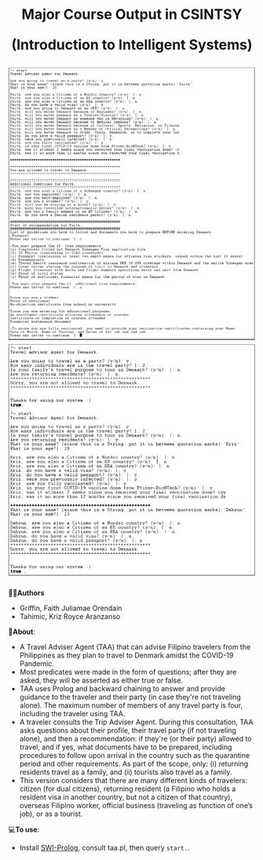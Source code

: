 <h1 align="center">
Major Course Output in CSINTSY

(Introduction to Intelligent Systems)

<img src="Other Deliverables/sample_convo_a.png" width="949px">
<img src="Other Deliverables/sample_convo_b.png"></h1>

✍🏽**Authors**
   - Griffin, Faith Juliamae Orendain
   - Tahimic, Kriz Royce Aranzanso
   
   
📝**About**:
   - A Travel Adviser Agent (TAA) that can advise Filipino travelers from the Philippines as they plan to travel to Denmark 
     amidst the COVID-19 Pandemic. 
   - Most predicates were made in the form of questions; after they are asked, they will be asserted as either true or false.
   - TAA uses Prolog and backward chaining to answer and provide guidance to the traveler and their
     party (in case they're not traveling alone). The maximum number of members of any travel party
     is four, including the traveler using TAA.
   - A traveler consults the Trip Adviser Agent. During this consultation, TAA asks questions about their
     profile, their travel party (if not traveling alone), and then a recommendation: if they're (or their party) allowed
     to travel, and if yes, what documents have to be prepared, including procedures to follow upon arrival in
     the country such as the quarantine period and other requirements. As part of the scope, only: (i) returning
     residents travel as a family, and (ii) tourists also travel as a family.
   - This version considers that there are many different kinds of travelers: citizen (for dual citizens), returning
     resident (a Filipino who holds a resident visa in another country, but not a citizen of that country), overseas
     Filipino worker, official business (traveling as function of one’s job), or as a tourist.


💻**To use**:

   - Install [SWI-Prolog](https://www.swi-prolog.org/Download.html), consult taa.pl, then query `start.`.
